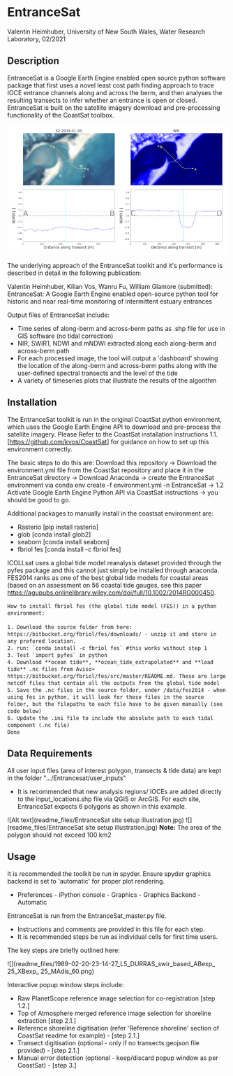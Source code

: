 # EntranceSat

Valentin Heimhuber, University of New South Wales, Water Research Laboratory, 02/2021


## **Description**

EntranceSat is a Google Earth Engine enabled open source python software package that first uses a novel least cost path finding approach to trace IOCE entrance channels along and across the berm, and then analyses the resulting transects to infer whether an entrance is open or closed. EntranceSat is built on the satellite imagery download and pre-processing functionality of the CoastSat toolbox.

![Alt text](readme_files/EntranceSat_method_illustration.gif)

The underlying approach of the EntranceSat toolkit and it's performance is described in detail in the following publication:

Valentin Heimhuber, Kilian Vos, Wanru Fu, William Glamore (submitted): EntranceSat: A Google Earth Engine enabled open-source python tool for historic and near real-time monitoring of intermittent estuary entrances

Output files of EntranceSat include:
- Time series of along-berm and across-berm paths as .shp file for use in GIS software (no tidal correction)
- NIR, SWIR1, NDWI and mNDWI extracted along each along-berm and across-berm path
- For each processed image, the tool will output a 'dashboard' showing the location of the along-berm and across-berm paths along with the user-defined spectral transects and the level of the tide
- A variety of timeseries plots that illustrate the results of the algorithm


## **Installation**

The EntranceSat toolkit is run in the original CoastSat python environment, which uses the Google Earth Engine API to download and pre-process the satellite imagery. Please Refer to the CoastSat installation instructions 1.1. [https://github.com/kvos/CoastSat] for guidance on how to set up this environment correctly.

The basic steps to do this are: Download this repository -> Download the environment.yml file from the CoastSat repository and place it in the EntranceSat directory -> Download Anaconda -> create the EntranceSat environment via conda env create -f environment.yml -n EntranceSat -> 1.2 Activate Google Earth Engine Python API via CoastSat instructions -> you should be good to go.


Additional packages to manually install in the coastsat environment are:
- Rasterio [pip install rasterio]
- glob [conda install glob2]
- seaborn [conda install seaborn]
- fbriol fes [conda install -c fbriol fes]


ICOLLsat uses a global tide model reanalysis dataset provided through the pyfes package and this cannot just simply be installed through anaconda. FES2014 ranks as one of the best global tide models for coastal areas (based on an assessment on 56 coastal tide gauges, see this paper https://agupubs.onlinelibrary.wiley.com/doi/full/10.1002/2014RG000450.

	How to install fbriol fes (the global tide model (FES)) in a python environment:

	1. Download the source folder from here: https://bitbucket.org/fbriol/fes/downloads/ - unzip it and store in any prefered location.
	2. run: `conda install -c fbriol fes` #this works without step 1
	3. Test `import pyfes` in python
	4. Download **ocean tide**, **ocean_tide_extrapolated** and **load tide** .nc files from Aviso+ https://bitbucket.org/fbriol/fes/src/master/README.md. These are large netcdf files that contain all the outputs from the global tide model
	5. Save the .nc files in the source folder, under /data/fes2014 - when using fes in python, it will look for these files in the source folder, but the filepaths to each file have to be given manually (see code below)
	6. Update the .ini file to include the absolute path to each tidal component (.nc file)
	Done

## **Data Requirements**

All user input files (area of interest polygon, transects & tide data) are kept in the folder ".../Entrancesat/user_inputs"

- It is recommended that new analysis regions/ IOCEs are added directly to the input_locations.shp file via QGIS or ArcGIS. For each site, EntranceSat expects 6 polygons as shown in this example.

![Alt text](readme_files/EntranceSat site setup illustration.jpg)
![](readme_files/EntranceSat site setup illustration.jpg)
**Note:** The area of the polygon should not exceed 100 km2


## **Usage**

It is recommended the toolkit be run in spyder. Ensure spyder graphics backend is set to 'automatic' for proper plot rendering.
- Preferences - iPython console - Graphics - Graphics Backend - Automatic

EntranceSat is run from the EntranceSat_master.py file.
- Instructions and comments are provided in this file for each step.
- It is recommended steps be run as individual cells for first time users.

The key steps are briefly outlined here:



![](readme_files/1989-02-20-23-14-27_L5_DURRAS_swir_based_ABexp_ 25_XBexp_ 25_MAdis_60.png)













Interactive popup window steps include:
- Raw PlanetScope reference image selection for co-registration [step 1.2.]
- Top of Atmosphere merged reference image selection for shoreline extraction [step 2.1.]
- Reference shoreline digitisation (refer 'Reference shoreline' section of CoastSat readme for example) - [step 2.1.]
- Transect digitisation (optional - only if no transects.geojson file provided) - [step 2.1.]
- Manual error detection (optional - keep/discard popup window as per CoastSat) - [step 3.]
